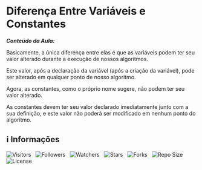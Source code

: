 <!-- Título -->
# Diferença Entre Variáveis e Constantes

***Conteúdo da Aula:***

Basicamente, a única diferença entre elas é que as variáveis podem ter seu valor alterado durante a execução de nossos algoritmos.

Este valor, após a declaração da variável (após a criação da variável), pode ser alterado em qualquer ponto de nosso algoritmo.

Agora, as constantes, como o próprio nome sugere, não podem ter seu valor alterado.

As constantes devem ter seu valor declarado imediatamente junto com a sua definição, e este valor não poderá ser modificado em nenhum ponto do algoritmo.

<!-- Informações -->
## &#8505; Informações

![Visitors](https://api.visitorbadge.io/api/visitors?path=Devsgeeknerd%2Fcla-dif-ent-var-con-var-con-tip-dad-log-par-pro-com-bas&label=Visitantes&labelColor=%23700070&labelStyle=none&countColor=%23000fff&style=plastic&color=%23ffffff "Total de Visitantes")
&nbsp;
![Followers](https://img.shields.io/github/followers/Devsgeeknerd?style=p&label=Seguidores&labelColor=800080&color=000fff "Total de Seguidores")
&nbsp;
![Watchers](https://img.shields.io/github/watchers/Devsgeeknerd/cla-dif-ent-var-con-var-con-tip-dad-log-par-pro-com-bas?style=p&label=Observadores&labelColor=800080&color=000fff "Total de Observadores")
&nbsp;
![Stars](https://img.shields.io/github/stars/Devsgeeknerd/cla-dif-ent-var-con-var-con-tip-dad-log-par-pro-com-bas?style=p&label=Estrelas&labelColor=800080&color=000fff "Total de Estrelas")
&nbsp;
![Forks](https://img.shields.io/github/forks/Devsgeeknerd/cla-dif-ent-var-con-var-con-tip-dad-log-par-pro-com-bas?style=p&label=Bifurcações&labelColor=800080&color=000fff "Total de Bifurcações")
&nbsp;
![Repo Size](https://img.shields.io/github/repo-size/Devsgeeknerd/cla-dif-ent-var-con-var-con-tip-dad-log-par-pro-com-bas?style=p&label=Tamanho&labelColor=800080&color=000fff "Tamanho do Repositório")
&nbsp;
![License](https://img.shields.io/github/license/Devsgeeknerd/cla-dif-ent-var-con-var-con-tip-dad-log-par-pro-com-bas?style=p&label=Licença&labelColor=800080&color=000fff "Licença do Repositório")
